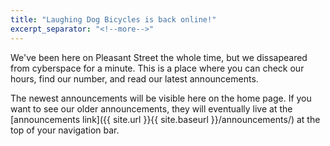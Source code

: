 ```yaml
---
title: "Laughing Dog Bicycles is back online!"
excerpt_separator: "<!--more-->"
---
```


We've been here on Pleasant Street the whole time, but we dissapeared from cyberspace for a minute. This is a place where you can check our hours, find our number, and read our latest announcements. 

<!--more-->

The newest announcements will be visible here on the home page. If you want to see our older announcements, they will eventually live at the [announcements link]({{ site.url }}{{ site.baseurl }}/announcements/) at the top of your navigation bar.